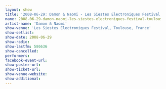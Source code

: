 ```yaml
---
layout: show
title: '2008-06-29: Damon & Naomi - Les Siestes Electroniques Festival, Toulouse, France'
name: 2008-06-29-damon-naomi-les-siestes-electroniques-festival-toulouse-france
artist-name: 'Damon & Naomi'
show-venue: 'Les Siestes Electroniques Festival, Toulouse, France'
show-setlist: 
show-date: 2008-06-29
show-radio: 
show-lastfm: 586636
show-cancelled: 
performers: 
facebook-event-url: 
show-poster-url: 
show-ticket-url: 
show-venue-website: 
show-additional: 
---
```


